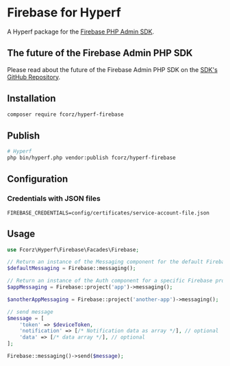 # Firebase for Hyperf

A Hyperf package for the [Firebase PHP Admin SDK](https://github.com/kreait/firebase-php).


## The future of the Firebase Admin PHP SDK

Please read about the future of the Firebase Admin PHP SDK on the
[SDK's GitHub Repository](https://github.com/kreait/firebase-php).

## Installation

```bash
composer require fcorz/hyperf-firebase
```

## Publish
```bash
# Hyperf
php bin/hyperf.php vendor:publish fcorz/hyperf-firebase
```

## Configuration
### Credentials with JSON files
```.env
FIREBASE_CREDENTIALS=config/certificates/service-account-file.json
```

## Usage

```php
use Fcorz\Hyperf\Firebase\Facades\Firebase;

// Return an instance of the Messaging component for the default Firebase project
$defaultMessaging = Firebase::messaging();

// Return an instance of the Auth component for a specific Firebase project
$appMessaging = Firebase::project('app')->messaging();

$anotherAppMessaging = Firebase::project('another-app')->messaging();

// send message
$message = [
    'token' => $deviceToken,
    'notification' => [/* Notification data as array */], // optional
    'data' => [/* data array */], // optional
];

Firebase::messaging()->send($message);
```